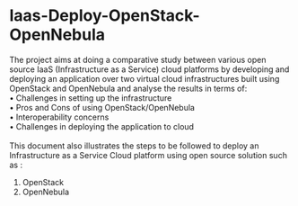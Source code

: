 # Iaas-Deploy-OpenStack-OpenNebula

The project aims at doing a comparative study between various open source IaaS (Infrastructure as a Service) cloud platforms by developing and deploying an application over two virtual cloud infrastructures built using OpenStack and OpenNebula and analyse the results in terms of:<br>
•	Challenges in setting up the infrastructure<br>
•	Pros and Cons of using OpenStack/OpenNebula<br>
•	Interoperability concerns<br>
•	Challenges in deploying the application to cloud<br>
<br>
This document also illustrates the steps to be followed to deploy an Infrastructure as a Service Cloud platform using open source solution
such as :<br>
1. OpenStack<br>
2. OpenNebula

